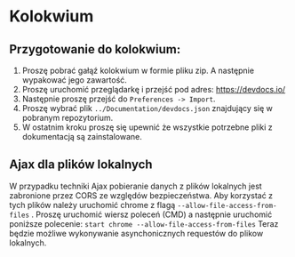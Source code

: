 # Kolokwium
## Przygotowanie do kolokwium:
1) Proszę pobrać gałąź kolokwium w formie pliku zip. A następnie wypakować jego zawartość.
2) Proszę uruchomić przeglądarkę i przejść pod adres: https://devdocs.io/
3) Następnie proszę przejść do `Preferences -> Import`.
4) Proszę wybrać plik `../Documentation/devdocs.json` znajdujący się w pobranym repozytorium.
5) W ostatnim kroku proszę się upewnić że wszystkie potrzebne pliki z dokumentacją są zainstalowane.




## Ajax dla plików lokalnych

W przypadku techniki Ajax pobieranie danych z plików lokalnych jest zabronione przez CORS ze względów bezpieczeństwa. 
Aby korzystać z tych plików należy uruchomić chrome z flagą `--allow-file-access-from-files` . 
Proszę uruchomić wiersz poleceń (CMD) a następnie uruchomić poniższe polecenie: 
`start chrome --allow-file-access-from-files`
Teraz będzie możliwe wykonywanie asynchonicznych requestów do plikow lokalnych.



